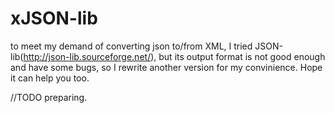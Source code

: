 # xJSON-lib
to meet my demand of converting json to/from XML, I tried JSON-lib(http://json-lib.sourceforge.net/), but its output format is not good enough and have some bugs, so I rewrite another version for my convinience. Hope it can help you too.

//TODO preparing.
